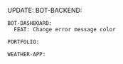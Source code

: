 UPDATE:
    BOT-BACKEND:

    BOT-DASHBOARD:
      FEAT: Change error message color

    PORTFOLIO:

    WEATHER-APP:
